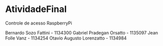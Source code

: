 # AtividadeFinal
Controle de acesso RaspberryPi

Bernardo Sozo Fattini - 1134300
Gabriel Pradegan Orsatto - 1135097
Jean Folle Vanz - 1134254
Otavio Augusto Lorenzatto - 1134984
